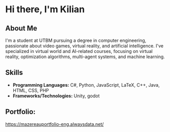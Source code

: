 
<!--
**KikitoBk/KikitoBk** is a ✨ _special_ ✨ repository because its `README.md` (this file) appears on your GitHub profile.

Here are some ideas to get you started:

- 🔭 I’m currently working on ...
- 🌱 I’m currently learning ...
- 👯 I’m looking to collaborate on ...
- 🤔 I’m looking for help with ...
- 💬 Ask me about ...
- 📫 How to reach me: ...
- 😄 Pronouns: ...
- ⚡ Fun fact: ...
-->

# Hi there, I'm Kilian

## About Me
I'm a student at UTBM pursuing a degree in computer engineering, passionate about video games, virtual reality, and artificial intelligence. I've specialized in virtual world and AI-related courses, focusing on virtual reality, optimization algorithms, multi-agent systems, and machine learning.

## Skills
- **Programming Languages:** C#, Python, JavaScript, LaTeX, C++, Java, HTML, CSS, PHP
- **Frameworks/Technologies:** Unity, godot

## Portfolio:
https://mazereauportfolio-eng.alwaysdata.net/
